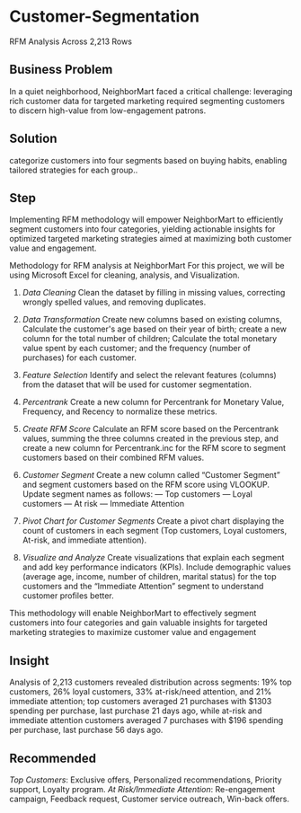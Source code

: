 # Customer-Segmentation
RFM Analysis Across 2,213 Rows

## Business Problem 

In a quiet neighborhood, NeighborMart faced a critical challenge: leveraging rich customer data for targeted marketing required segmenting customers to discern high-value from low-engagement patrons. 

## Solution
categorize customers into four segments based on buying habits, enabling tailored strategies for each group..

## Step 

Implementing RFM methodology will empower NeighborMart to efficiently segment customers into four categories, yielding actionable insights for optimized targeted marketing strategies aimed at maximizing both customer value and engagement.

Methodology for RFM analysis at NeighborMart
For this project, we will be using Microsoft Excel for cleaning, analysis, and Visualization.

1. *Data Cleaning*
Clean the dataset by filling in missing values, correcting wrongly spelled values, and removing duplicates.

2. *Data Transformation*
Create new columns based on existing columns, Calculate the customer's age based on their year of birth; create a new column for the total number of children; Calculate the total monetary value spent by each customer; and the frequency (number of purchases) for each customer.

3. *Feature Selection*
Identify and select the relevant features (columns) from the dataset that will be used for customer segmentation.

4. *Percentrank*
Create a new column for Percentrank for Monetary Value, Frequency, and Recency to normalize these metrics.

5. *Create RFM Score*
Calculate an RFM score based on the Percentrank values, summing the three columns created in the previous step, and create a new column for Percentrank.inc for the RFM score to segment customers based on their combined RFM values.

6. *Customer Segment*
Create a new column called “Customer Segment” and segment customers based on the RFM score using VLOOKUP. Update segment names as follows:
— Top customers
— Loyal customers
— At risk
— Immediate Attention

7. *Pivot Chart for Customer Segments*
Create a pivot chart displaying the count of customers in each segment (Top customers, Loyal customers, At-risk, and immediate attention).

8. *Visualize and Analyze*
Create visualizations that explain each segment and add key performance indicators (KPIs). Include demographic values (average age, income, number of children, marital status) for the top customers and the “Immediate Attention” segment to understand customer profiles better.

This methodology will enable NeighborMart to effectively segment customers into four categories and gain valuable insights for targeted marketing strategies to maximize customer value and engagement

## Insight 

Analysis of 2,213 customers revealed distribution across segments: 19% top customers, 26% loyal customers, 33% at-risk/need attention, and 21% immediate attention; top customers averaged 21 purchases with $1303 spending per purchase, last purchase 21 days ago, while at-risk and immediate attention customers averaged 7 purchases with $196 spending per purchase, last purchase 56 days ago.

## Recommended 

*Top Customers*: Exclusive offers, Personalized recommendations, Priority support, Loyalty program.
*At Risk/Immediate Attention*: Re-engagement campaign, Feedback request, Customer service outreach, Win-back offers.
